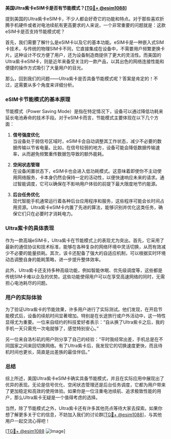 **美国Ultra紫卡eSIM卡是否有节能模式？[[TG💪+ @esim1088](https://t.me/s/esim1088)]**

提到美国的Ultra紫卡eSIM卡，不少人都会好奇它的功能和特点。对于那些喜欢折腾手机硬件或者对电池续航有更高要求的人来说，一个非常重要的问题就是：这款eSIM卡是否支持节能模式呢？

首先，我们需要了解什么是eSIM卡以及它的基本功能。eSIM卡是一种嵌入式SIM卡技术，与传统的物理SIM卡不同，它直接集成在设备中，不需要用户频繁更换卡片。这种设计不仅方便了用户，还为设备制造商提供了更大的灵活性。而美国的Ultra紫卡eSIM卡，则是近年来备受关注的一款产品，以其出色的网络连接性能和便捷的操作方式吸引了大量用户的目光。

那么，回到我们的问题——Ultra紫卡是否具备节能模式呢？答案是肯定的！不过，这需要从多个角度来详细分析。

### eSIM卡节能模式的基本原理

节能模式（Power Saving Mode）是指在特定情况下，设备可以通过降低功耗来延长电池寿命的技术手段。对于eSIM卡而言，节能模式主要体现在以下几个方面：

1. **信号强度优化**  
   当设备处于弱信号区域时，eSIM卡会自动调整其工作状态，减少不必要的数据传输以节省电量。比如，在信号较弱的地方，设备可能会降低数据传输速率，从而避免频繁重传数据包导致的额外能耗。

2. **空闲状态管理**  
   在设备闲置状态下，eSIM卡也会进入低功耗模式。这意味着即使你不主动使用网络服务，卡本身仍然会保持一定的活动性，以便快速响应未来的请求。通过智能调度，它可以确保在不影响用户体验的前提下最大限度地节约能源。

3. **后台任务优化**  
   现代智能手机通常运行着各种后台应用程序和服务，这些程序可能会长时间占用资源。Ultra紫卡eSIM卡内置了先进的算法，能够识别并优化这类任务，确保它们只在必要时才消耗电力。

### Ultra紫卡的具体表现

作为一款高端eSIM卡，Ultra紫卡在节能模式上的表现尤为突出。首先，它采用了最新的通信协议和技术标准，能够在各种复杂的网络环境中灵活切换，从而有效减少不必要的能量损耗。其次，该卡还配备了强大的自适应机制，可以根据实时环境动态调整自身的能耗策略，进一步提升整体效率。

此外，Ultra紫卡还支持多种高级功能，例如智能休眠、优先级调度等，这些都是传统SIM卡难以企及的优势。这些功能使得用户可以在享受高速网络的同时，无需担心电池耗尽的问题。

### 用户的实际体验

为了验证Ultra紫卡的节能效果，许多用户进行了实际测试。他们发现，在开启节能模式后，设备的续航时间显著增加。特别是在长途旅行或户外活动中，这一特性显得尤为重要。一位来自纽约的科技爱好者表示：“自从换了Ultra紫卡之后，我的手机一天只需充一次电就够了，感觉特别安心。”

另一位来自洛杉矶的用户则分享了自己的经验：“平时我经常出差，手机总是在不同国家之间来回切换网络。有了Ultra紫卡后，我发现它的切换速度更快，而且待机时间也更长，简直是出差族的最佳伴侣。”

### 总结

综上所述，美国Ultra紫卡eSIM卡确实具备节能模式，并且在实际应用中展现出了优异的表现。无论是信号优化、空闲状态管理还是后台任务调度，它都为用户带来了更加稳定和高效的使用体验。如果你是一位注重电池续航、追求极致性能的用户，那么Ultra紫卡无疑是一个值得考虑的选择。

当然，除了节能模式之外，Ultra紫卡还有许多其他亮点等待大家去探索。如果你想了解更多关于它的信息，不妨加入我们的讨论群[[TG💪+ @esim1088](https://t.me/s/esim1088)]，与其他用户一起交流心得吧！

[[TG💪+ @esim1088](https://t.me/s/esim1088) ![Image](https://i.postimg.cc/4NQfJmqS/Snipaste-2025-05-13-00-14-12.png)]